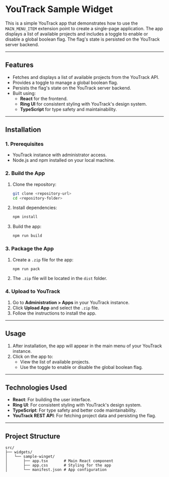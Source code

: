# **YouTrack Sample Widget**

This is a simple YouTrack app that demonstrates how to use the `MAIN_MENU_ITEM` extension point to create a single-page application. The app displays a list of available projects and includes a toggle to enable or disable a global boolean flag. The flag's state is persisted on the YouTrack server backend.

---

## **Features**

- Fetches and displays a list of available projects from the YouTrack API.
- Provides a toggle to manage a global boolean flag.
- Persists the flag's state on the YouTrack server backend.
- Built using:
  - **React** for the frontend.
  - **Ring UI** for consistent styling with YouTrack's design system.
  - **TypeScript** for type safety and maintainability.

---

## **Installation**

### **1. Prerequisites**

- YouTrack instance with administrator access.
- Node.js and npm installed on your local machine.

### **2. Build the App**

1. Clone the repository:

   ```bash
   git clone <repository-url>
   cd <repository-folder>
   ```

2. Install dependencies:

   ```bash
   npm install
   ```

3. Build the app:

   ```bash
   npm run build
   ```

### **3. Package the App**

1. Create a `.zip` file for the app:

   ```bash
   npm run pack
   ```

2. The `.zip` file will be located in the `dist` folder.

### **4. Upload to YouTrack**

1. Go to **Administration > Apps** in your YouTrack instance.
2. Click **Upload App** and select the `.zip` file.
3. Follow the instructions to install the app.

---

## **Usage**

1. After installation, the app will appear in the main menu of your YouTrack instance.
2. Click on the app to:
   - View the list of available projects.
   - Use the toggle to enable or disable the global boolean flag.

---

## **Technologies Used**

- **React**: For building the user interface.
- **Ring UI**: For consistent styling with YouTrack's design system.
- **TypeScript**: For type safety and better code maintainability.
- **YouTrack REST API**: For fetching project data and persisting the flag.

---

## **Project Structure**

```plain
src/
├── widgets/
│   └── sample-winget/
│       ├── app.tsx       # Main React component
│       ├── app.css       # Styling for the app
│       └── manifest.json # App configuration
```
